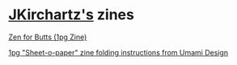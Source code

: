 # [JKirchartz's](https://jkirchartz.com) zines

[Zen for Butts (1pg Zine)](Zen-For-Butts_1pg-zine.pdf)





[1pg "Sheet-o-paper" zine folding instructions from Umami Design](https://web.archive.org/web/20160621153649if_/http://blog.umamidesign.com/ud-content/2013/09/ud_130918_zine-instructions.jpg)
